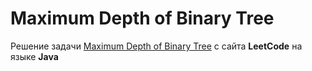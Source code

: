 # Maximum Depth of Binary Tree
Решение задачи [Maximum Depth of Binary Tree](https://leetcode.com/problems/maximum-depth-of-binary-tree/) с сайта **LeetCode** на языке **Java**